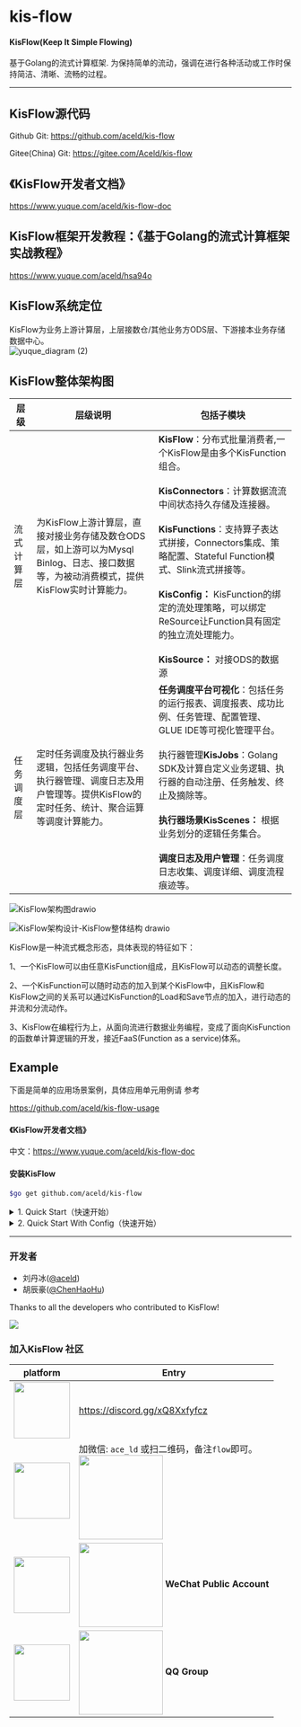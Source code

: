 # kis-flow


#### KisFlow(Keep It Simple Flowing) 

基于Golang的流式计算框架. 为保持简单的流动，强调在进行各种活动或工作时保持简洁、清晰、流畅的过程。



---

## KisFlow源代码
Github
Git: https://github.com/aceld/kis-flow

Gitee(China)
Git: https://gitee.com/Aceld/kis-flow



## 《KisFlow开发者文档》

https://www.yuque.com/aceld/kis-flow-doc


## KisFlow框架开发教程：《基于Golang的流式计算框架实战教程》

https://www.yuque.com/aceld/hsa94o




## KisFlow系统定位

KisFlow为业务上游计算层，上层接数仓/其他业务方ODS层、下游接本业务存储数据中心。<br />
![yuque_diagram (2)](https://github.com/aceld/kis-flow/assets/7778936/b9e1957a-2d11-45d9-84c1-e92c9ac833cc)


<a name="elhiR"></a>
## KisFlow整体架构图

| 层级 | 层级说明 | 包括子模块 |
| --- | --- | --- |
| 流式计算层 | 为KisFlow上游计算层，直接对接业务存储及数仓ODS层，如上游可以为Mysql Binlog、日志、接口数据等，为被动消费模式，提供KisFlow实时计算能力。 | **KisFlow**：分布式批量消费者,一个KisFlow是由多个KisFunction组合。<br /><br />**KisConnectors**：计算数据流流中间状态持久存储及连接器。<br /><br />**KisFunctions**：支持算子表达式拼接，Connectors集成、策略配置、Stateful Function模式、Slink流式拼接等。<br /><br />**KisConfig：** KisFunction的绑定的流处理策略，可以绑定ReSource让Function具有固定的独立流处理能力。<br /><br />**KisSource：** 对接ODS的数据源 |
| 任务调度层 | 定时任务调度及执行器业务逻辑，包括任务调度平台、执行器管理、调度日志及用户管理等。提供KisFlow的定时任务、统计、聚合运算等调度计算能力。 | **任务调度平台可视化**：包括任务的运行报表、调度报表、成功比例、任务管理、配置管理、GLUE IDE等可视化管理平台。<br /><br />执行器管理**KisJobs**：Golang SDK及计算自定义业务逻辑、执行器的自动注册、任务触发、终止及摘除等。<br /><br />**执行器场景KisScenes：** 根据业务划分的逻辑任务集合。<br /><br />**调度日志及用户管理**：任务调度日志收集、调度详细、调度流程痕迹等。 |

![KisFlow架构图drawio](https://github.com/aceld/kis-flow/assets/7778936/3b829bdb-600d-4ab9-9e62-e14f90737cc3)



![KisFlow架构设计-KisFlow整体结构 drawio](https://github.com/aceld/kis-flow/assets/7778936/efc1b29d-9dd4-4945-a35a-fb9a618002d7)


KisFlow是一种流式概念形态，具体表现的特征如下：<br />

1、一个KisFlow可以由任意KisFunction组成，且KisFlow可以动态的调整长度。<br />

2、一个KisFunction可以随时动态的加入到某个KisFlow中，且KisFlow和KisFlow之间的关系可以通过KisFunction的Load和Save节点的加入，进行动态的并流和分流动作。<br />

3、KisFlow在编程行为上，从面向流进行数据业务编程，变成了面向KisFunction的函数单计算逻辑的开发，接近FaaS(Function as a service)体系。


## Example

下面是简单的应用场景案例，具体应用单元用例请 参考

https://github.com/aceld/kis-flow-usage

#### 《KisFlow开发者文档》

中文：https://www.yuque.com/aceld/kis-flow-doc

#### 安装KisFlow
```bash
$go get github.com/aceld/kis-flow
```

<details>
<summary>1. Quick Start（快速开始）</summary>

### 案例源代码
https://github.com/aceld/kis-flow-usage/tree/main/1-quick_start

### 项目目录

```bash
├── faas_stu_score_avg.go
├── faas_stu_score_avg_print.go
└── main.go
```

### Flow

<img width="770" alt="image" src="https://github.com/aceld/kis-flow/assets/7778936/3747ed10-aba1-417e-a3c1-c6205a02444b">

### Main
> main.go
```go
package main

import (
	"context"
	"fmt"
	"github.com/aceld/kis-flow/common"
	"github.com/aceld/kis-flow/config"
	"github.com/aceld/kis-flow/flow"
	"github.com/aceld/kis-flow/kis"
)

func main() {
	ctx := context.Background()

	// Create a new flow configuration
	myFlowConfig1 := config.NewFlowConfig("CalStuAvgScore", common.FlowEnable)

	// Create new function configuration
	avgStuScoreConfig := config.NewFuncConfig("AvgStuScore", common.C, nil, nil)
	printStuScoreConfig := config.NewFuncConfig("PrintStuAvgScore", common.E, nil, nil)

	// Create a new flow
	flow1 := flow.NewKisFlow(myFlowConfig1)

	// Link functions to the flow
	_ = flow1.Link(avgStuScoreConfig, nil)
	_ = flow1.Link(printStuScoreConfig, nil)

	// Submit a string
	_ = flow1.CommitRow(`{"stu_id":101, "score_1":100, "score_2":90, "score_3":80}`)
	// Submit a string
	_ = flow1.CommitRow(`{"stu_id":102, "score_1":100, "score_2":70, "score_3":60}`)

	// Run the flow
	if err := flow1.Run(ctx); err != nil {
		fmt.Println("err: ", err)
	}

	return
}

func init() {
	// Register functions
	kis.Pool().FaaS("AvgStuScore", AvgStuScore)
	kis.Pool().FaaS("PrintStuAvgScore", PrintStuAvgScore)
}
```

### Function1

> faas_stu_score_avg.go
```go
package main

import (
	"context"
	"github.com/aceld/kis-flow/kis"
	"github.com/aceld/kis-flow/serialize"
)

type AvgStuScoreIn struct {
	serialize.DefaultSerialize
	StuId  int `json:"stu_id"`
	Score1 int `json:"score_1"`
	Score2 int `json:"score_2"`
	Score3 int `json:"score_3"`
}

type AvgStuScoreOut struct {
	serialize.DefaultSerialize
	StuId    int     `json:"stu_id"`
	AvgScore float64 `json:"avg_score"`
}

// AvgStuScore(FaaS) 计算学生平均分
func AvgStuScore(ctx context.Context, flow kis.Flow, rows []*AvgStuScoreIn) error {
	for _, row := range rows {

		out := AvgStuScoreOut{
			StuId:    row.StuId,
			AvgScore: float64(row.Score1+row.Score2+row.Score3) / 3,
		}

		// 提交结果数据
		_ = flow.CommitRow(out)
	}

	return nil
}
```

### Function2
> faas_stu_score_avg_print.go
```go
package main

import (
	"context"
	"fmt"
	"github.com/aceld/kis-flow/kis"
	"github.com/aceld/kis-flow/serialize"
)

type PrintStuAvgScoreIn struct {
	serialize.DefaultSerialize
	StuId    int     `json:"stu_id"`
	AvgScore float64 `json:"avg_score"`
}

type PrintStuAvgScoreOut struct {
	serialize.DefaultSerialize
}

func PrintStuAvgScore(ctx context.Context, flow kis.Flow, rows []*PrintStuAvgScoreIn) error {

	for _, row := range rows {
		fmt.Printf("stuid: [%+v], avg score: [%+v]\n", row.StuId, row.AvgScore)
	}

	return nil
}
```

### OutPut
```bash
Add KisPool FuncName=AvgStuScore
Add KisPool FuncName=PrintStuAvgScore
funcName NewConfig source is nil, funcName = AvgStuScore, use default unNamed Source.
funcName NewConfig source is nil, funcName = PrintStuAvgScore, use default unNamed Source.
stuid: [101], avg score: [90]
stuid: [102], avg score: [76.66666666666667]
```


</details>


<details>
<summary>2. Quick Start With Config（快速开始）</summary>
	
### 案例源代码

https://github.com/aceld/kis-flow-usage/tree/main/2-quick_start_with_config

项目目录
```bash
├── Makefile
├── conf
│   ├── flow-CalStuAvgScore.yml
│   ├── func-AvgStuScore.yml
│   └── func-PrintStuAvgScore.yml
├── faas_stu_score_avg.go
├── faas_stu_score_avg_print.go
└── main.go
```

### Flow
<img width="770" alt="image" src="https://github.com/aceld/kis-flow/assets/7778936/3747ed10-aba1-417e-a3c1-c6205a02444b">

### Config
#### (1) Flow Config

> conf/flow-CalStuAvgScore.yml
```yaml
kistype: flow
status: 1
flow_name: CalStuAvgScore
flows:
    - fname: AvgStuScore
    - fname: PrintStuAvgScore
```

#### (2) Function1 Config

> conf/func-AvgStuScore.yml

```yaml
kistype: func
fname: AvgStuScore
fmode: Calculate
source:
    name: 学生学分
    must:
        - stu_id
```

#### (3) Function2(Slink) Config

> conf/func-PrintStuAvgScore.yml

```yaml
kistype: func
fname: PrintStuAvgScore
fmode: Expand
source:
    name: 学生学分
    must:
        - stu_id
```

### Main
> main.go

```go
package main

import (
	"context"
	"fmt"
	"github.com/aceld/kis-flow/file"
	"github.com/aceld/kis-flow/kis"
)

func main() {
	ctx := context.Background()

	// Load Configuration from file
	if err := file.ConfigImportYaml("conf/"); err != nil {
		panic(err)
	}

	// Get the flow
	flow1 := kis.Pool().GetFlow("CalStuAvgScore")
	if flow1 == nil {
		panic("flow1 is nil")
	}

	// Submit a string
	_ = flow1.CommitRow(`{"stu_id":101, "score_1":100, "score_2":90, "score_3":80}`)
	// Submit a string
	_ = flow1.CommitRow(`{"stu_id":102, "score_1":100, "score_2":70, "score_3":60}`)

	// Run the flow
	if err := flow1.Run(ctx); err != nil {
		fmt.Println("err: ", err)
	}

	return
}

func init() {
	// Register functions
	kis.Pool().FaaS("AvgStuScore", AvgStuScore)
	kis.Pool().FaaS("PrintStuAvgScore", PrintStuAvgScore)
}
```

### Function1
> faas_stu_score_avg.go
```go
package main

import (
	"context"
	"github.com/aceld/kis-flow/kis"
	"github.com/aceld/kis-flow/serialize"
)

type AvgStuScoreIn struct {
	serialize.DefaultSerialize
	StuId  int `json:"stu_id"`
	Score1 int `json:"score_1"`
	Score2 int `json:"score_2"`
	Score3 int `json:"score_3"`
}

type AvgStuScoreOut struct {
	serialize.DefaultSerialize
	StuId    int     `json:"stu_id"`
	AvgScore float64 `json:"avg_score"`
}

// AvgStuScore(FaaS) 计算学生平均分
func AvgStuScore(ctx context.Context, flow kis.Flow, rows []*AvgStuScoreIn) error {
	for _, row := range rows {

		out := AvgStuScoreOut{
			StuId:    row.StuId,
			AvgScore: float64(row.Score1+row.Score2+row.Score3) / 3,
		}

		// 提交结果数据
		_ = flow.CommitRow(out)
	}

	return nil
}
```

### Function2
> faas_stu_score_avg_print.go
```go
package main

import (
	"context"
	"fmt"
	"github.com/aceld/kis-flow/kis"
	"github.com/aceld/kis-flow/serialize"
)

type PrintStuAvgScoreIn struct {
	serialize.DefaultSerialize
	StuId    int     `json:"stu_id"`
	AvgScore float64 `json:"avg_score"`
}

type PrintStuAvgScoreOut struct {
	serialize.DefaultSerialize
}

func PrintStuAvgScore(ctx context.Context, flow kis.Flow, rows []*PrintStuAvgScoreIn) error {

	for _, row := range rows {
		fmt.Printf("stuid: [%+v], avg score: [%+v]\n", row.StuId, row.AvgScore)
	}

	return nil
}
```

### OutPut
```bash
Add KisPool FuncName=AvgStuScore
Add KisPool FuncName=PrintStuAvgScore
Add FlowRouter FlowName=CalStuAvgScore
stuid: [101], avg score: [90]
stuid: [102], avg score: [76.66666666666667]
```

</details>


---

### 开发者

* 刘丹冰([@aceld](https://github.com/aceld)) 
* 胡辰豪([@ChenHaoHu](https://github.com/ChenHaoHu))

  
Thanks to all the developers who contributed to KisFlow!

<a href="https://github.com/aceld/kis-flow/graphs/contributors">
  <img src="https://contrib.rocks/image?repo=aceld/kis-flow" />
</a>    


### 加入KisFlow 社区

| platform | Entry | 
| ---- | ---- | 
| <img src="https://user-images.githubusercontent.com/7778936/236775008-6bd488e3-249a-4d43-8885-7e3889e11e2d.png" width = "100" height = "100" alt="" align=center />| https://discord.gg/xQ8Xxfyfcz| 
| <img src="https://user-images.githubusercontent.com/7778936/236775137-5381f8a6-f534-49c4-8628-e52bf245c3bc.jpeg" width = "100" height = "100" alt="" align=center />  | 加微信: `ace_ld`  或扫二维码，备注`flow`即可。</br><img src="https://user-images.githubusercontent.com/7778936/236781258-2f0371bd-5797-49e8-a74c-680e9f15843d.png" width = "150" height = "150" alt="" align=center /> |
|<img src="https://user-images.githubusercontent.com/7778936/236778547-9cdadfb6-0f62-48ac-851a-b940389038d0.jpeg" width = "100" height = "100" alt="" align=center />|<img src="https://s1.ax1x.com/2020/07/07/UFyUdx.th.jpg" height = "150"  alt="" align=center /> **WeChat Public Account** |
|<img src="https://user-images.githubusercontent.com/7778936/236779000-70f16c8f-0eec-4b5f-9faa-e1d5229a43e0.png" width = "100" height = "100" alt="" align=center />|<img src="https://s1.ax1x.com/2020/07/07/UF6Y9S.th.png" width = "150" height = "150" alt="" align=center /> **QQ Group** |

